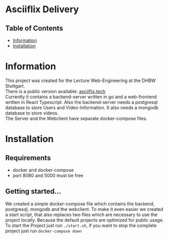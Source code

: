# Asciiflix Delivery

## Table of Contents
- [Information](#information) 
- [Installation](#installation)

# Information
This project was created for the Lecture Web-Engineering at the DHBW Stuttgart. <br>
There is a public version available: [asciiflix.tech](https://asciiflix.tech) <br>
Currently it contains a backend-server written in go and a web-frontend written in React Typescript.
Also the backend-server needs a postgresql database to store Users and Video-Information. It also needs a mongodb database to store videos. <br>
The Server and the Webclient have separate docker-compose files.

# Installation
## Requirements
- docker and docker-compose
- port 8080 and 5000 must be free
## Getting started...
We created a simple docker-compose file which contains the backend, postgresql, mongodb and the webclient. To make it even easier we created a start script, that also replaces two files which are necessary to use the project locally. Because the default projects are optimized for public usage. <br>
To start the Project just run ``./start.sh``, if you want to stop the complete project just run ``docker-compose down``